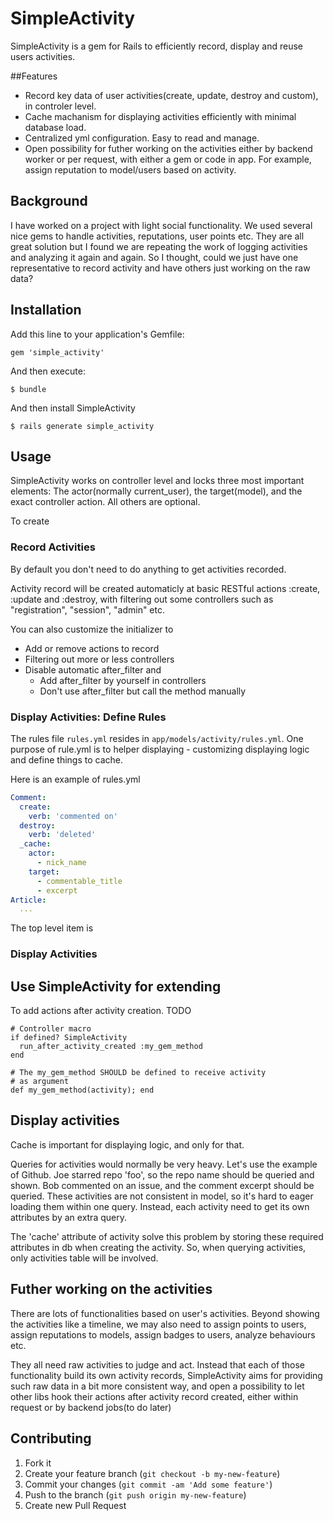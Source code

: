 # SimpleActivity

SimpleActivity is a gem for Rails to efficiently record, display and reuse users activities.

##Features
* Record key data of user activities(create, update, destroy and custom), in controler level.
* Cache machanism for displaying activities efficiently with minimal database load.
* Centralized yml configuration. Easy to read and manage. 
* Open possibility for futher working on the activities either by backend worker or per request,
with either a gem or code in app. For example, assign reputation to model/users based on activity.

## Background
I have worked on a project with light social functionality. We used several nice gems
to handle activities, reputations, user points etc. They are all great solution but
I found we are repeating the work of logging activities and analyzing it again and again.
So I thought, could we just have one representative to record activity and have others
just working on the raw data?

## Installation

Add this line to your application's Gemfile:

    gem 'simple_activity'

And then execute:

    $ bundle

And then install SimpleActivity

    $ rails generate simple_activity

## Usage

SimpleActivity works on controller level and locks three most important elements:
The actor(normally current_user), the target(model), and the exact controller action.
All others are optional.

To create 

### Record Activities
By default you don't need to do anything to get activities recorded.

Activity record will be created automaticly at basic RESTful actions :create, :update
and :destroy, with filtering out some controllers such as "registration", "session",
"admin" etc.

You can also customize the initializer to
* Add or remove actions to record
* Filtering out more or less controllers
* Disable automatic after_filter and
  * Add after_filter by yourself in controllers
  * Don't use after_filter but call the method manually

### Display Activities: Define Rules

The rules file `rules.yml` resides in `app/models/activity/rules.yml`. One purpose of
rule.yml is to helper displaying - customizing displaying logic and define things to cache.

Here is an example of rules.yml
```yml
Comment:
  create:
    verb: 'commented on'
  destroy:
    verb: 'deleted'
  _cache:
    actor:
      - nick_name
    target:
      - commentable_title
      - excerpt
Article:
  ...
```

The top level item is 

### Display Activities

## Use SimpleActivity for extending

To add actions after activity creation. TODO

    # Controller macro
    if defined? SimpleActivity
      run_after_activity_created :my_gem_method
    end

    # The my_gem_method SHOULD be defined to receive activity
    # as argument
    def my_gem_method(activity); end

## Display activities
Cache is important for displaying logic, and only for that.

Queries for activities would normally be very heavy. Let's use the example of Github. Joe
starred repo 'foo', so the repo name should be queried and shown. Bob commented on an issue,
and the comment excerpt should be queried. These activities are not consistent in model, so
it's hard to eager loading them within one query. Instead, each activity
need to get its own attributes by an extra query.

The 'cache' attribute of activity solve this problem by storing these required attributes
in db when creating the activity. So, when querying activities, only activities table will be
involved.

## Futher working on the activities
There are lots of functionalities based on user's activities. Beyond showing
the activities like a timeline, we may also need to assign points to users,
assign reputations to models, assign badges to users, analyze behaviours etc.

They all need raw activities to judge and act. Instead that each of those functionality
build its own activity records, SimpleActivity aims for providing such raw data
in a bit more consistent way, and open a possibility to let other libs hook their
actions after activity record created, either within request or by backend jobs(to do later)

## Contributing

1. Fork it
2. Create your feature branch (`git checkout -b my-new-feature`)
3. Commit your changes (`git commit -am 'Add some feature'`)
4. Push to the branch (`git push origin my-new-feature`)
5. Create new Pull Request
